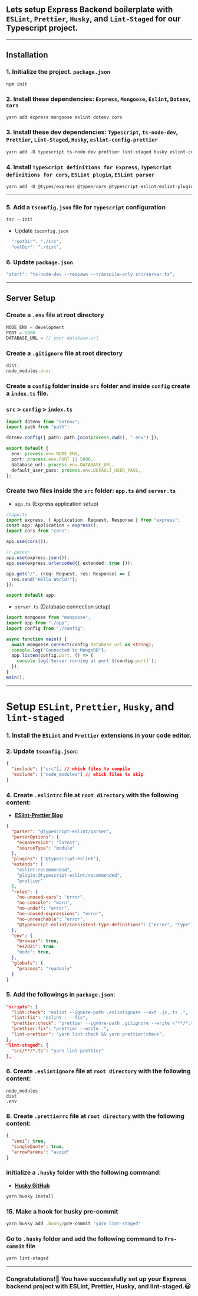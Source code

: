 ## Lets setup Express Backend boilerplate with `ESLint`, `Prettier`, `Husky`, and `Lint-Staged` for our Typescript project.

---

## Installation

### 1. Initialize the project. `package.json`

```typescript
npm init
```

### 2. Install these dependencies: `Express`, `Mongoose`, `Eslint`, `Dotenv`, `Cors`

```typescript
yarn add express mongoose eslint dotenv cors
```

### 3. Install these dev dependencies: `Typescript`, `ts-node-dev`, `Prettier`, `Lint-Staged`, `Husky`, `eslint-config-prettier`

```typescript
yarn add -D typescript ts-node-dev prettier lint-staged husky eslint-config-prettier
```

### 4. Install `TypeScript definitions for Express`, `TypeScript definitions for cors`, `ESLint plugin`, `ESLint parser`

```typescript
yarn add -D @types/express @types/cors @typescript-eslint/eslint-plugin @typescript-eslint/parser
```

---

### 5. Add a `tsconfig.json` file for `Typescript` configuration

```typescript
tsc --init
```

- Update `tsconfig.json`

```typescript
  "rootDir": "./src",
  "outDir": "./dist",
```

### 6. Update `package.json`

```typescript
"start": "ts-node-dev --respawn --transpile-only src/server.ts",
```

---

## Server Setup

### Create a `.env` file at root directory

```typescript
NODE_ENV = development
PORT = 5000
DATABASE_URL = // your-database-url
```

### Create a `.gitignore` file at root directory

```typescript
dist;
node_modules.env;
```

### Create a `config` folder inside `src` folder and inside `config` create a `index.ts` file.

### `src` > `config` > `index.ts`

```typescript
import dotenv from "dotenv";
import path from "path";

dotenv.config({ path: path.join(process.cwd(), ".env") });

export default {
  env: process.env.NODE_ENV,
  port: process.env.PORT || 5000,
  database_url: process.env.DATABASE_URL,
  default_user_pass: process.env.DEFAULT_USER_PASS,
};
```

### Create two files inside the `src` folder: `app.ts` and `server.ts`

- `app.ts` (Express application setup)

```typescript
//app.ts
import express, { Application, Request, Response } from "express";
const app: Application = express();
import cors from "cors";

app.use(cors());

// parser
app.use(express.json());
app.use(express.urlencoded({ extended: true }));

app.get("/", (req: Request, res: Response) => {
  res.send("Hello World!");
});

export default app;
```

- `server.ts` (Database connection setup)

```typescript
import mongoose from "mongoose";
import app from "./app";
import config from "./config";

async function main() {
  await mongoose.connect(config.database_url as string);
  console.log("Connected to MongoDB");
  app.listen(config.port, () => {
    console.log(`Server running at port ${config.port}`);
  });
}
main();
```

---

# Setup `ESLint`, `Prettier`, `Husky`, and `lint-staged`

### 1. Install the `ESLint` and `Prettier` extensions in your code editor.

### 2. Update `tsconfig.json`:

```json
{
  "include": ["src"], // which files to compile
  "exclude": ["node_modules"] // which files to skip
}
```

### 4. Create `.eslintrc` file at `root directory` with the following content:

- **[ESlint-Prettier Blog](https://blog.logrocket.com/linting-typescript-eslint-prettier/)**

```json
{
  "parser": "@typescript-eslint/parser",
  "parserOptions": {
    "ecmaVersion": "latest",
    "sourceType": "module"
  },
  "plugins": ["@typescript-eslint"],
  "extends": [
    "eslint:recommended",
    "plugin:@typescript-eslint/recommended",
    "prettier"
  ],
  "rules": {
    "no-unused-vars": "error",
    "no-console": "warn",
    "no-undef": "error",
    "no-unused-expressions": "error",
    "no-unreachable": "error",
    "@typescript-eslint/consistent-type-definitions": ["error", "type"]
  },
  "env": {
    "browser": true,
    "es2021": true
    "node": true,
  },
  "globals": {
    "process": "readonly"
  }
}
```

### 5. Add the followings in `package.json`:

```json
"scripts": {
  "lint:check": "eslint --ignore-path .eslintignore --ext .js,.ts .",
  "lint:fix": "eslint . --fix",
  "prettier:check": "prettier --ignore-path .gitignore --write \"**/*.+(js|ts|json)\"",
  "prettier:fix": "prettier --write .",
  "lint-prettier": "yarn lint:check && yarn prettier:check",
},
"lint-staged": {
  "src/**/*.ts": "yarn lint-prettier"
},
```

### 6. Create `.eslintignore` file at `root directory` with the following content:

```
node_modules
dist
.env
```

### 8. Create `.prettierrc` file at `root directory` with the following content:

```json
{
  "semi": true,
  "singleQuote": true,
  "arrowParens": "avoid"
}
```

### initialize a `.husky` folder with the following command:

- **[Husky GitHub](https://typicode.github.io/husky/getting-started.html)**

```typescript
yarn husky install
```

### 15. Make a hook for husky pre-commit

```typescript
yarn husky add .husky/pre-commit "yarn lint-staged"
```

### Go to `.husky` folder and add the following command to `Pre-commit` file

```typescript
yarn lint-staged
```

---

### Congratulations!🎉 You have successfully set up your Express backend project with ESLint, Prettier, Husky, and lint-staged.😃
